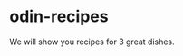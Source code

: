 # odin-recipes
<html>
    <body>
        <p>We will show you recipes for 3 great dishes.</p>
    </body>
</html>
